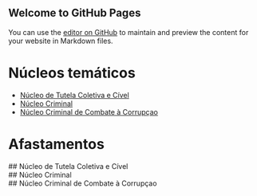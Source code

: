 ## Welcome to GitHub Pages

You can use the [editor on GitHub](https://github.com/prr2cg/consolidacao-normas-prr2/edit/gh-pages/index.md) to maintain and preview the content for your website in Markdown files.

# Núcleos temáticos
- [Núcleo de Tutela Coletiva e Cível](#id-section1)
- [Núcleo Criminal](#id-section2)
- [Núcleo Criminal de Combate à Corrupçao](#id-section3)

# Afastamentos



<div id='id-section1'/>
## Núcleo de Tutela Coletiva e Cível
<div id='id-section2'/>
## Núcleo Criminal
<div id='id-section3'/>
## Núcleo Criminal de Combate à Corrupçao
